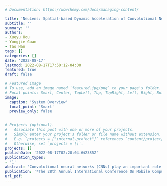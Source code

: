 ```yaml
---
# Documentation: https://wowchemy.com/docs/managing-content/

title: 'NeuLens: Spatial-based Dynamic Acceleration of Convolutional Neural Networks on Edge'
subtitle: ''
summary: ''
authors:
- Xueyu Hou
- Yongjie Guan
- Tao Han
tags: []
categories: []
date: '2022-08-17'
lastmod: 2022-08-17T17:50:12-04:00
featured: true
draft: false

# Featured image
# To use, add an image named `featured.jpg/png` to your page's folder.
# Focal points: Smart, Center, TopLeft, Top, TopRight, Left, Right, BottomLeft, Bottom, BottomRight.
image:
  caption: 'System Overview'
  focal_point: 'Smart'
  preview_only: false
  

# Projects (optional).
#   Associate this post with one or more of your projects.
#   Simply enter your project's folder or file name without extension.
#   E.g. `projects = ["internal-project"]` references `content/project/deep-learning/index.md`.
#   Otherwise, set `projects = []`.
projects: []
publishDate: '2022-08-17T02:20:04.662385Z'
publication_types:
- '1'
abstract: 'Convolutional neural networks (CNNs) play an important role in mobile and edge computing systems for vision-based tasks like object classification and detection. However, state-of-the-art methods on CNN acceleration are trapped in either limited practical latency speed-up on general computing platforms or latency speed-up with severe accuracy loss. In this paper, we propose a spatial-based dynamic CNN acceleration framework, NeuLens, for mobile and edge platforms. Specially, we design a novel dynamic inference mechanism, assemble region-aware convolution (ARAC) supernet, that peels off redundant operations inside CNN models as many as possible based on spatial redundancy and channel slicing. In ARAC supernet, the CNN inference flow is split into multiple independent \textit{micro}-flows, and the computational cost of each can be autonomously adjusted based on its tiled-input content and application requirements. These micro-flows can be loaded into hardware like GPUs as single models. Consequently, its operation reduction can be well translated into latency speed-up and is compatible with hardware-level accelerations like cuDNN. Moreover, the inference accuracy can be well preserved by identifying critical regions on images and processing them in the original resolution with large micro-flow. Based on our evaluation, NeuLens outperforms baseline methods by 47.9% latency reduction with the same accuracy and by 67.9% accuracy improvement under the same latency/memory constraints.'
publication: '*The 28th Annual International Conference On Mobile Computing And Networking (ACM MobiCom)*'
url_pdf: 
---
```


